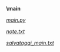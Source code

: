 **\main**
    
_[main.py](https://github.com/tonnocotto/Text-Advenutre/blob/main/main/main.py)_

_[note.txt](https://github.com/tonnocotto/Text-Advenutre/blob/main/main/note.txt)_

_[salvataggi_main.txt](https://github.com/tonnocotto/Text-Advenutre/blob/main/main/salvataggi_main.txt)_
